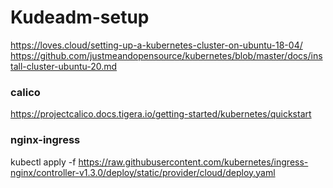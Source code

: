 # Kudeadm-setup

https://loves.cloud/setting-up-a-kubernetes-cluster-on-ubuntu-18-04/
https://github.com/justmeandopensource/kubernetes/blob/master/docs/install-cluster-ubuntu-20.md

### calico

https://projectcalico.docs.tigera.io/getting-started/kubernetes/quickstart

### nginx-ingress

kubectl apply -f https://raw.githubusercontent.com/kubernetes/ingress-nginx/controller-v1.3.0/deploy/static/provider/cloud/deploy.yaml
